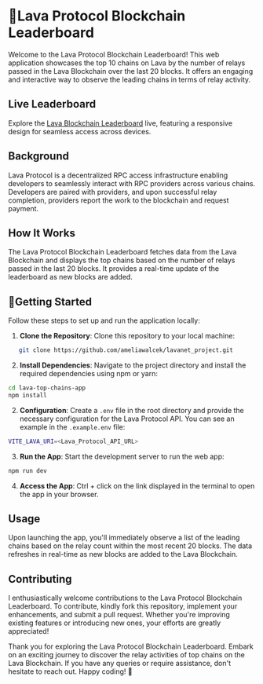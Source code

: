 # 🌋Lava Protocol Blockchain Leaderboard

Welcome to the Lava Protocol Blockchain Leaderboard! This web application showcases the top 10 chains on Lava by the number of relays passed in the Lava Blockchain over the last 20 blocks. It offers an engaging and interactive way to observe the leading chains in terms of relay activity.

## Live Leaderboard

Explore the <a href="https://lava-blockchain-leaderboard.netlify.app/" target="_blank">Lava Blockchain Leaderboard</a> live, featuring a responsive design for seamless access across devices.

## Background

Lava Protocol is a decentralized RPC access infrastructure enabling developers to seamlessly interact with RPC providers across various chains. Developers are paired with providers, and upon successful relay completion, providers report the work to the blockchain and request payment.

## How It Works

The Lava Protocol Blockchain Leaderboard fetches data from the Lava Blockchain and displays the top chains based on the number of relays passed in the last 20 blocks. It provides a real-time update of the leaderboard as new blocks are added.

## 🚀Getting Started

Follow these steps to set up and run the application locally:

1. **Clone the Repository**: Clone this repository to your local machine:

```bash
   git clone https://github.com/ameliawalcek/lavanet_project.git
```

2. **Install Dependencies**: Navigate to the project directory and install the required dependencies using npm or yarn:

```bash
cd lava-top-chains-app
npm install
```

2. **Configuration**: Create a `.env` file in the root directory and provide the necessary configuration for the Lava Protocol API. You can see an example in the `.example.env` file:

```bash
VITE_LAVA_URI=<Lava_Protocol_API_URL>
```

3. **Run the App**: Start the development server to run the web app:

```bash
npm run dev
```

4. **Access the App**: Ctrl + click on the link displayed in the terminal to open the app in your browser.

## Usage

Upon launching the app, you'll immediately observe a list of the leading chains based on the relay count within the most recent 20 blocks. The data refreshes in real-time as new blocks are added to the Lava Blockchain.

## Contributing

I enthusiastically welcome contributions to the Lava Protocol Blockchain Leaderboard. To contribute, kindly fork this repository, implement your enhancements, and submit a pull request. Whether you're improving existing features or introducing new ones, your efforts are greatly appreciated!

Thank you for exploring the Lava Protocol Blockchain Leaderboard. Embark on an exciting journey to discover the relay activities of top chains on the Lava Blockchain. If you have any queries or require assistance, don't hesitate to reach out. Happy coding! 🎉
